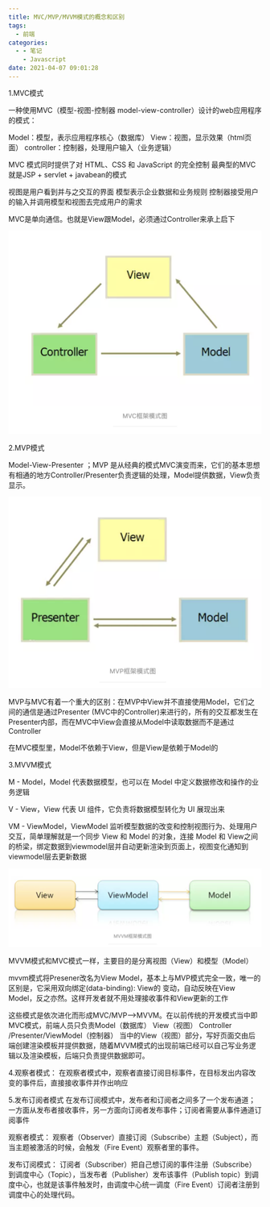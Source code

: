 ```yaml
---
title: MVC/MVP/MVVM模式的概念和区别
tags:
  - 前端
categories:
  - - 笔记
    - Javascript
date: 2021-04-07 09:01:28
---
```


1.MVC模式

一种使用MVC（模型-视图-控制器 model-view-controller）设计的web应用程序的模式：

Model：模型，表示应用程序核心（数据库）
View：视图，显示效果（html页面）
controller：控制器，处理用户输入（业务逻辑）

MVC 模式同时提供了对 HTML、CSS 和 JavaScript 的完全控制
最典型的MVC就是JSP + servlet + javabean的模式

视图是用户看到并与之交互的界面
模型表示企业数据和业务规则
控制器接受用户的输入并调用模型和视图去完成用户的需求

MVC是单向通信。也就是View跟Model，必须通过Controller来承上启下

![image](/images/mvc.png)

2.MVP模式

Model-View-Presenter ；MVP 是从经典的模式MVC演变而来，它们的基本思想有相通的地方Controller/Presenter负责逻辑的处理，Model提供数据，View负责显示。

![image](/images/mvp.png)

MVP与MVC有着一个重大的区别：在MVP中View并不直接使用Model，它们之间的通信是通过Presenter (MVC中的Controller)来进行的，所有的交互都发生在Presenter内部，而在MVC中View会直接从Model中读取数据而不是通过 Controller

在MVC模型里，Model不依赖于View，但是View是依赖于Model的

3.MVVM模式

M - Model，Model 代表数据模型，也可以在 Model 中定义数据修改和操作的业务逻辑

V - View，View 代表 UI 组件，它负责将数据模型转化为 UI 展现出来

VM - ViewModel，ViewModel 监听模型数据的改变和控制视图行为、处理用户交互，简单理解就是一个同步 View 和 Model 的对象，连接 Model 和 View之间的桥梁，绑定数据到viewmodel层并自动更新渲染到页面上，视图变化通知到viewmodel层去更新数据

![image](/images/mvvm.png)

MVVM模式和MVC模式一样，主要目的是分离视图（View）和模型（Model）

mvvm模式将Presener改名为View Model，基本上与MVP模式完全一致，唯一的区别是，它采用双向绑定(data-binding): View的 变动，自动反映在View Model，反之亦然。这样开发者就不用处理接收事件和View更新的工作

这些模式是依次进化而形成MVC/MVP—>MVVM。在以前传统的开发模式当中即MVC模式，前端人员只负责Model（数据库） View（视图） Controller /Presenter/ViewModel（控制器） 当中的View（视图）部分，写好页面交由后端创建渲染模板并提供数据，随着MVVM模式的出现前端已经可以自己写业务逻辑以及渲染模板，后端只负责提供数据即可。

4.观察者模式：
在观察者模式中，观察者直接订阅目标事件，在目标发出内容改变的事件后，直接接收事件并作出响应

5.发布订阅者模式
在发布订阅模式中，发布者和订阅者之间多了一个发布通道；一方面从发布者接收事件，另一方面向订阅者发布事件；订阅者需要从事件通道订阅事件

观察者模式： 观察者（Observer）直接订阅（Subscribe）主题（Subject），而当主题被激活的时候，会触发（Fire Event）观察者里的事件。

发布订阅模式： 订阅者（Subscriber）把自己想订阅的事件注册（Subscribe）到调度中心（Topic），当发布者（Publisher）发布该事件（Publish topic）到调度中心，也就是该事件触发时，由调度中心统一调度（Fire Event）订阅者注册到调度中心的处理代码。
